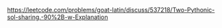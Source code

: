 https://leetcode.com/problems/goat-latin/discuss/537218/Two-Pythonic-sol-sharing.-90%2B-w-Explanation